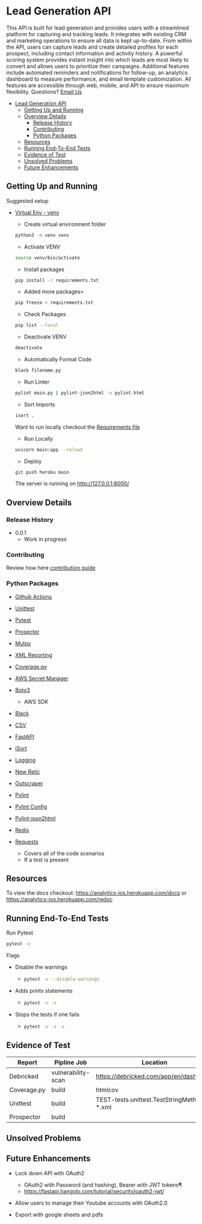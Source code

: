 # Lead Generation API

This API is built for lead generation and provides users with a streamlined platform for capturing and tracking leads. It integrates with existing CRM and marketing operations to ensure all data is kept up-to-date. From within the API, users can capture leads and create detailed profiles for each prospect, including contact information and activity history. A powerful scoring system provides instant insight into which leads are most likely to convert and allows users to prioritize their campaigns. Additional features include automated reminders and notifications for follow-up, an analytics dashboard to measure performance, and email template customization. All features are accessible through web, mobile, and API to ensure maximum flexibility. Questions? [Email Us](info@ambitiousconcept.com)

- [Lead Generation API](#lead-generation-api)
  - [Getting Up and Running](#getting-up-and-running)
  - [Overview Details](#overview-details)
    - [Release History](#release-history)
    - [Contributing](#contributing)
    - [Python Packages](#python-packages)
  - [Resources](#resources)
  - [Running End-To-End Tests](#running-end-to-end-tests)
  - [Evidence of Test](#evidence-of-test)
  - [Unsolved Problems](#unsolved-problems)
  - [Future Enhancements](#future-enhancements)

## Getting Up and Running

Suggested setup

- [Virtual Env - venv](https://docs.python.org/3/library/venv.html)

  - Create virtual environment folder

  ```bash
  python3 -m venv venv
  ```

  - Activate VENV

  ```bash
  source venv/bin/activate
  ```

  - Install packages

  ```bash
  pip install -r requirements.txt
  ```

  - Added more packages>

  ```bash
  pip freeze > requirements.txt
  ```

  - Check Packages

  ```bash
  pip list --local
  ```

  - Deactivate VENV

  ```bash
  deactivate
  ```

  - Automatically Format Code

  ```bash
  black filename.py
  ```

  - Run Linter
  
  ```bash
  pylint main.py | pylint-json2html -o pylint.html
  ```

  - Sort Imports
  
  ```bash
  isort .
  ```

  Want to run locally checkout the [Requirements file](requirements.txt)

  - Run Locally

  ```bash
  uvicorn main:app --reload  
  ```

  - Deploy
  
  ```bash 
  git push heroku main 
  ```

  The server is running on http://127.0.0.1:8000/

## Overview Details

### Release History

- 0.0.1
  - Work in progress

### Contributing

Review how here [contribution guide](CONTRIBUTION.md)

### Python Packages

- [Github Actions](https://docs.github.com/en/actions/quickstart)
- [Unittest](https://docs.python.org/3/library/unittest.html)
- [Pytest](https://docs.pytest.org/en/stable/warnings.html)
- [Prosector](https://github.com/PyCQA/prospector)
- [Mutpy](https://pypi.org/project/MutPy/)
- [XML Reporting](https://pypi.org/project/unittest-xml-reporting/)
- [Coverage.py](https://coverage.readthedocs.io/en/6.0/)
  
- [AWS Secret Manager](https://docs.aws.amazon.com/secretsmanager/index.html)
- [Boto3](https://boto3.amazonaws.com/v1/documentation/api/latest/guide/quickstart.html)
  - AWS SDK
- [Black](https://github.com/psf/black)
- [CSV](https://docs.python.org/3/library/csv.html)
- [FastAPI](https://fastapi.tiangolo.com/)
- [iSort](https://github.com/PyCQA/isort)
- [Logging](https://docs.python.org/3/howto/logging.html/)
- [New Relic](https://one.R.com/dashboards?account=3991784&duration=1800000&state=952cfb48-9a21-39d6-f543-19b373e9cd69)
- [Outscraper](https://app.outscraper.com/api-docs#tag/Google-Maps/paths/~1maps~1search-v3/get)
- [Pylint](https://docs.pylint.org/)
- [Pylint Config](https://www.codeac.io/documentation/pylint-configuration.html)
- [Pylint-json2html](https://pypi.org/project/pylint-json2html/)
- [Redis](https://redis.readthedocs.io/en/stable/examples/set_and_get_examples.html)
- [Requests](https://docs.python-requests.org/en/master/)
  - Covers all of the code scenarios
  - If a test is present


## Resources

To view the docs checkout: https://analytics-ios.herokuapp.com/docs or https://analytics-ios.herokuapp.com/redoc

## Running End-To-End Tests

Run Pytest

```bash
pytest -v
```

Flags

- Disable the warnings
  - ```bash
    pytest -v --disable-warnings
    ```
- Adds prints statements
  - ```bash
    pytest -v -s
    ```
- Stops the tests if one fails
  - ```bash
    pytest -v -s -x
    ```

## Evidence of Test

| Report      | Pipline Job        | Location                                     |
|-------------|--------------------|----------------------------------------------|
| Debricked   | vulnerability-scan | https://debricked.com/app/en/dashboard       |
| Coverage.py | build              | htmlcov                                      |
| Unittest    | build              | TEST-tests.unittest.TestStringMethods-\*.xml |
| Prospector  | build              |                                              |

## Unsolved Problems

## Future Enhancements

- Lock down API with OAuth2

  - OAuth2 with Password (and hashing), Bearer with JWT tokens¶
  - https://fastapi.tiangolo.com/tutorial/security/oauth2-jwt/

- Allow users to manage their Youtube accounts with OAuth2.0
- Export with google sheets and pdfs
